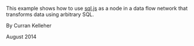 This example shows how to use [sql.js](https://github.com/kripken/sql.js) as a node in a data flow network that transforms data using arbitrary SQL.

By Curran Kelleher

August 2014
